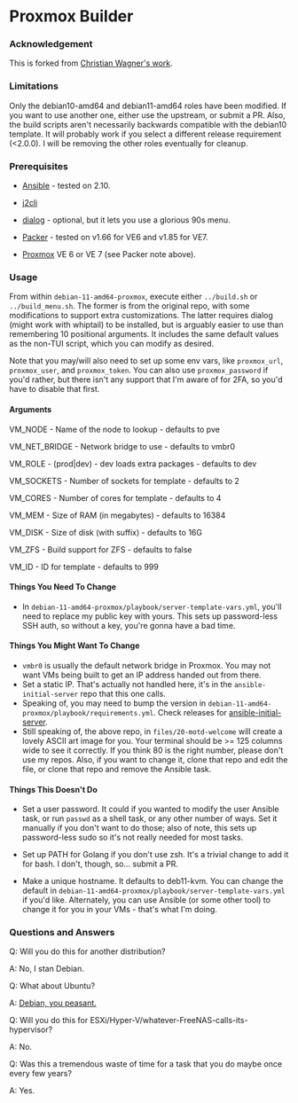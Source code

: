 # Proxmox Builder

### Acknowledgement
This is forked from [Christian Wagner's work](https://github.com/chriswayg/packer-proxmox-templates).

### Limitations
Only the debian10-amd64 and debian11-amd64 roles have been modified. If you want to use another one, either use the upstream, or submit a PR. Also, the build scripts aren't necessarily backwards compatible with the debian10 template. It will probably work if you select a different release requirement (<2.0.0). I will be removing the other roles eventually for cleanup.

### Prerequisites

-  [Ansible](https://docs.ansible.com/ansible/latest/installation_guide/index.html) - tested on 2.10.

-  [j2cli](https://github.com/kolypto/j2cli)

-  [dialog](https://invisible-island.net/dialog/) - optional, but it lets you use a glorious 90s menu.

-  [Packer](https://github.com/hashicorp/packer/releases) - tested on v1.66 for VE6 and v1.85 for VE7.

-  [Proxmox](https://www.proxmox.com/en/downloads/category/iso-images-pve) VE 6 or VE 7 (see Packer note above).

### Usage
From within `debian-11-amd64-proxmox`, execute either `../build.sh` or `../build_menu.sh`. The former is from the original repo, with some modifications to support extra customizations. The latter requires dialog (might work with whiptail) to be installed, but is arguably easier to use than remembering 10 positional arguments. It includes the same default values as the non-TUI script, which you can modify as desired.

Note that you may/will also need to set up some env vars, like `proxmox_url`, `proxmox_user`, and `proxmox_token`. You can also use `proxmox_password` if you'd rather, but there isn't any support that I'm aware of for 2FA, so you'd have to disable that first.

#### Arguments

VM_NODE       - Name of the node to lookup - defaults to pve

VM_NET_BRIDGE - Network bridge to use - defaults to vmbr0

VM_ROLE       - (prod|dev) - dev loads extra packages - defaults to dev

VM_SOCKETS    - Number of sockets for template - defaults to 2

VM_CORES      - Number of cores for template - defaults to 4

VM_MEM        - Size of RAM (in megabytes) - defaults to 16384

VM_DISK       - Size of disk (with suffix) - defaults to 16G

VM_ZFS        - Build support for ZFS - defaults to false

VM_ID         - ID for template - defaults to 999

#### Things You Need To Change
- In `debian-11-amd64-proxmox/playbook/server-template-vars.yml`, you'll need to replace my public key with yours. This sets up password-less SSH auth, so without a key, you're gonna have a bad time.

#### Things You Might Want To Change
- `vmbr0` is usually the default network bridge in Proxmox. You may not want VMs being built to get an IP address handed out from there.
- Set a static IP. That's actually not handled here, it's in the `ansible-initial-server` repo that this one calls.
- Speaking of, you may need to bump the version in `debian-11-amd64-proxmox/playbook/requirements.yml`. Check releases for [ansible-initial-server](https://github.com/stephanGarland/ansible-initial-server/releases).
- Still speaking of, the above repo, in `files/20-motd-welcome` will create a lovely ASCII art image for you. Your terminal should be >= 125 columns wide to see it correctly. If you think 80 is the right number, please don't use my repos. Also, if you want to change it, clone that repo and edit the file, or clone that repo and remove the Ansible task.

#### Things This Doesn't Do
- Set a user password. It could if you wanted to modify the user Ansible task, or run `passwd` as a shell task, or any other number of ways. Set it manually if you don't want to do those; also of note, this sets up password-less sudo so it's not really needed for most tasks.

- Set up PATH for Golang if you don't use zsh. It's a trivial change to add it for bash. I don't, though, so... submit a PR.

- Make a unique hostname. It defaults to deb11-kvm. You can change the default in `debian-11-amd64-proxmox/playbook/server-template-vars.yml` if you'd like. Alternately, you can use Ansible (or some other tool) to change it for you in your VMs - that's what I'm doing.

### Questions and Answers
Q: Will you do this for another distribution?

A: No, I stan Debian.

Q: What about Ubuntu?

A: [Debian, you peasant.](https://web.archive.org/web/20210322171735/http://ars.userfriendly.org/cartoons/?id=19990301)

Q: Will you do this for ESXi/Hyper-V/whatever-FreeNAS-calls-its-hypervisor?

A: No.

Q: Was this a tremendous waste of time for a task that you do maybe once every few years?

A: Yes.
